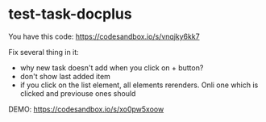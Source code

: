 # test-task-docplus

You have this code: https://codesandbox.io/s/vnqjky6kk7

Fix several thing in it:

- why new task doesn't add when you click on + button?
- don't show last added item
- if you click on the list element, all elements rerenders. Onli one which is clicked and previouse ones should

DEMO: https://codesandbox.io/s/xo0pw5xoow
